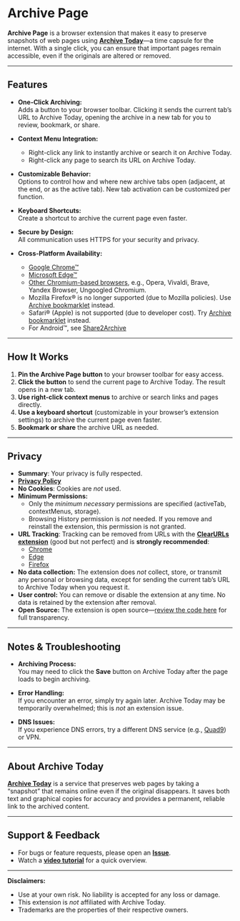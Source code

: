 # Archive Page

**Archive Page** is a browser extension that makes it easy to preserve snapshots of web pages using **[Archive Today](https://archive.today)**—a time capsule for the internet. With a single click, you can ensure that important pages remain accessible, even if the originals are altered or removed.

---

## Features

- **One-Click Archiving:**  
  Adds a button to your browser toolbar. Clicking it sends the current tab’s URL to Archive Today, opening the archive in a new tab for you to review, bookmark, or share.

- **Context Menu Integration:**  
  - Right-click any link to instantly archive or search it on Archive Today.  
  - Right-click any page to search its URL on Archive Today.

- **Customizable Behavior:**  
  Options to control how and where new archive tabs open (adjacent, at the end, or as the active tab). New tab activation can be customized per function.

- **Keyboard Shortcuts:**  
  Create a shortcut to archive the current page even faster.

- **Secure by Design:**  
  All communication uses HTTPS for your security and privacy.

- **Cross-Platform Availability:**  
  - [Google Chrome™](https://chromewebstore.google.com/detail/archive-page/gcaimhkfmliahedmeklebabdgagipbia?hl=en-US)  
  - [Microsoft Edge™](https://microsoftedge.microsoft.com/addons/detail/archive-page/llldbgankiiaiobhnjpbllpijlidinaf)  
  - [Other Chromium-based browsers](https://chromewebstore.google.com/detail/archive-page/gcaimhkfmliahedmeklebabdgagipbia?hl=en-US), e.g., Opera, Vivaldi, Brave, Yandex Browser, Ungoogled Chromium. 
  - Mozilla Firefox® is no longer supported (due to Mozilla policies). Use [Archive bookmarklet](https://jnavas2.github.io/Archive-Page/) instead.
  - Safari® (Apple) is not supported (due to developer cost). Try [Archive bookmarklet](https://jnavas2.github.io/Archive-Page/) instead.
  - For Android™, see [Share2Archive](https://play.google.com/store/apps/details?id=com.navasgroup.share2archive&hl=en_US)

---

## How It Works

1. **Pin the Archive Page button** to your browser toolbar for easy access.  
2. **Click the button** to send the current page to Archive Today. The result opens in a new tab.  
3. **Use right-click context menus** to archive or search links and pages directly.  
4. **Use a keyboard shortcut** (customizable in your browser’s extension settings) to archive the current page even faster.  
5. **Bookmark or share** the archive URL as needed.

---

## Privacy

- **Summary**: Your privacy is fully respected.
- **[Privacy Policy](https://JNavas2.github.io/Archive-Page/privacy.html)**
- **No Cookies**: Cookies are *not* used.
- **Minimum Permissions:**
  - Only the *minimum necessary* permissions are specified (activeTab, contextMenus, storage).
  - Browsing History permission is *not* needed. If you remove and reinstall the extension, this permission is not granted.
- **URL Tracking**: Tracking can be removed from URLs with the **[ClearURLs extension](https://github.com/ClearURLs)** (good but not perfect) and is **strongly recommended**:
  - [Chrome](https://chromewebstore.google.com/detail/clearurls/lckanjgmijmafbedllaakclkaicjfmnk)
  - [Edge](https://microsoftedge.microsoft.com/addons/detail/clearurls/mdkdmaickkfdekbjdoojfalpbkgaddei)
  - [Firefox](https://addons.mozilla.org/en-US/firefox/addon/clearurls/)
- **No data collection:** The extension does *not* collect, store, or transmit any personal or browsing data, except for sending the current tab’s URL to Archive Today when you request it.
- **User control:** You can remove or disable the extension at any time. No data is retained by the extension after removal.
- **Open Source:** The extension is open source—[review the code here](https://github.com/JNavas2/Archive-Page) for full transparency.

---

## Notes & Troubleshooting

- **Archiving Process:**  
  You may need to click the **Save** button on Archive Today after the page loads to begin archiving.

- **Error Handling:**  
  If you encounter an error, simply try again later. Archive Today may be temporarily overwhelmed; this is *not* an extension issue.

- **DNS Issues:**  
  If you experience DNS errors, try a different DNS service (e.g., [Quad9](https://www.quad9.net)) or VPN.

---

## About Archive Today

**[Archive Today](https://archive.today)** is a service that preserves web pages by taking a “snapshot” that remains online even if the original disappears. It saves both text and graphical copies for accuracy and provides a permanent, reliable link to the archived content.

---

## Support & Feedback

- For bugs or feature requests, please open an **[Issue](https://github.com/JNavas2/Archive-Page/issues)**.  
- Watch a **[video tutorial](https://www.youtube.com/watch?v=YiKkt3IonZU)** for a quick overview.

---

**Disclaimers:**  
* Use at your own risk. No liability is accepted for any loss or damage.
* This extension is *not* affiliated with Archive Today.  
* Trademarks are the properties of their respective owners.
